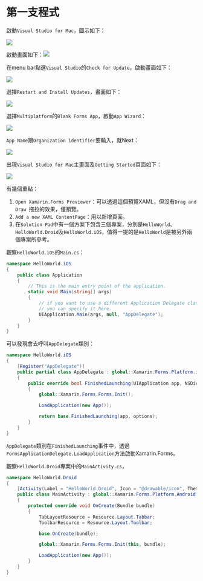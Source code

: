 # 第一支程式

啟動``Visual Studio for Mac``，圖示如下：

![](https://msdnshared.blob.core.windows.net/media/2017/03/vs-for-mac-logo-caption2.png)

啟動畫面如下：![](/images/Day3/01.jpg)

在menu bar點選``Visual Studio``的``Check for Update``，啟動畫面如下：

![](/images/Day3/02.jpg)

選擇``Restart and Install Updates``，畫面如下：

![](/images/Day3/03.jpg)

選擇``Multiplatform``的``Blank Forms App``，啟動``App Wizard``：

![](/images/Day3/04.jpg)

``App Name``跟``Organization identifier``要輸入，就Next：

![](/images/Day3/05.jpg)

出現``Visual Studio for Mac``主畫面及``Getting Started``頁面如下：

![](/images/Day3/06.jpg)

有幾個重點：

1. ``Open Xamarin.Forms Previewer``：可以透過這個預覽XAML，但沒有``Drag and Draw ``拖拉的效果，僅預覽。
2. ``Add a new XAML ContentPage``：用以新增頁面。
3. 在``Solution Pad``中有一個方案下包含三個專案，分別是``HelloWorld``、``HelloWorld.Droid``及``HelloWorld.iOS``，值得一提的是``HelloWorld``是被另外兩個專案所參考。

觀察``HelloWorld.iOS``的``Main.cs``：

```csharp
namespace HelloWorld.iOS
{
	public class Application
	{
		// This is the main entry point of the application.
		static void Main(string[] args)
		{
			// if you want to use a different Application Delegate class from "AppDelegate"
			// you can specify it here.
			UIApplication.Main(args, null, "AppDelegate");
		}
	}
}
```

可以發現會去呼叫``AppDelegate``類別：

```csharp
namespace HelloWorld.iOS
{
	[Register("AppDelegate")]
	public partial class AppDelegate : global::Xamarin.Forms.Platform.iOS.FormsApplicationDelegate
	{
		public override bool FinishedLaunching(UIApplication app, NSDictionary options)
		{
			global::Xamarin.Forms.Forms.Init();

			LoadApplication(new App());

			return base.FinishedLaunching(app, options);
		}
	}
}
```

``AppDelegate``類別在``FinishedLaunching``事件中，透過``FormsApplicationDelegate.LoadApplication``方法啟動Xamarin.Forms。

觀察``HelloWorld.Droid``專案中的``MainActivity.cs``，

```csharp
namespace HelloWorld.Droid
{
	[Activity(Label = "HelloWorld.Droid", Icon = "@drawable/icon", Theme = "@style/MyTheme", MainLauncher = true, ConfigurationChanges = ConfigChanges.ScreenSize | ConfigChanges.Orientation)]
	public class MainActivity : global::Xamarin.Forms.Platform.Android.FormsAppCompatActivity
	{
		protected override void OnCreate(Bundle bundle)
		{
			TabLayoutResource = Resource.Layout.Tabbar;
			ToolbarResource = Resource.Layout.Toolbar;

			base.OnCreate(bundle);

			global::Xamarin.Forms.Forms.Init(this, bundle);

			LoadApplication(new App());
		}
	}
}
```



